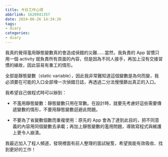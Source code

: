 ```yaml
---
title: 今日工作心得
abbrlink: 1620941357
date: 2024-06-26 14:34:26
tags:
- diary
categories:
- diary
---
```


我真的覺得濫用靜態變數真的會造成偵錯的災難……當然，我負責的 App 習慣只用一個 activity 就負責所有頁面的內容，但是因為不同人接手，再加上沒有交接習慣的緣故，因此容易有重工的情形。

全部是靜態變數（static variable），因此我非常難知道這個變數是為何而變，我必須要在可能的入口全部埋一次偵錯日誌，再透過二分法慢慢篩出真正的入口。

我希望自己做程式時可以辦到：

- 不濫用靜態變數：靜態變數只用在常數。在設計時，就要先考慮好這些需要傳遞變數的情形，不要用靜態變數迴避此問題。

- 不要為了省變數個數而重複使用：原先的 App 會為了達到此目的，把不同意義的內容用同個變數去承載；再加上靜態變數的濫用問題，導致寫程式與維護上更令人崩潰。

我最近加入了程人頻道，發現裡面有前人整理的面試秘笈，希望我能有效吸收、找到更好的工作！
